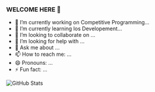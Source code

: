 ### WELCOME HERE 👋

- 🔭 I’m currently working on Competitive Programming...
- 🌱 I’m currently learning Ios Developement...
- 👯 I’m looking to collaborate on ...
- 🤔 I’m looking for help with ...
- 💬 Ask me about ...
- 📫 How to reach me: ...
- 😄 Pronouns: ...
- ⚡ Fun fact: ...

![GitHub Stats](https://github-readme-stats.vercel.app/api?username=Murad9288&theme=cobalt)
